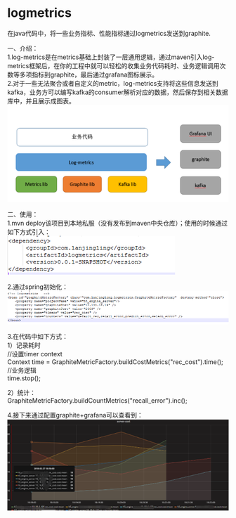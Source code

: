 # logmetrics
在java代码中，将一些业务指标、性能指标通过logmetrics发送到graphite.

一、介绍：</br>
1.log-metrics是在metrics基础上封装了一层通用逻辑，通过maven引入log-metrics框架后，在你的工程中就可以轻松的收集业务代码耗时、业务逻辑调用次数等多项指标到graphite，最后通过grafana图标展示。</br>
2.对于一些无法聚合或者自定义的metric，log-metrics支持将这些信息发送到kafka，业务方可以编写kafka的consumer解析对应的数据，然后保存到相关数据库中，并且展示成图表。
![logmetrics](https://raw.githubusercontent.com/lanjingling/logmetrics/master/arc.png)

二、使用：</br>
1.mvn deploy该项目到本地私服（没有发布到maven中央仓库）；使用的时候通过如下方式引入：</br>
![logmetrics-graphite](https://raw.githubusercontent.com/lanjingling/logmetrics/master/mvn.png)

2.通过spring初始化：</br>
![logmetrics-graphite](https://raw.githubusercontent.com/lanjingling/logmetrics/master/spr.png)

3.在代码中如下方式：</br>
1）记录耗时</br>
//设置timer context</br>
Context time = GraphiteMetricFactory.buildCostMetrics("rec_cost").time();</br>
//业务逻辑</br>
time.stop();</br>

2）统计：</br>
GraphiteMetricFactory.buildCountMetrics("recall_error").inc();</br>

4.接下来通过配置graphite+grafana可以查看到：</br>
![logmetrics-graphite](https://raw.githubusercontent.com/lanjingling/logmetrics/master/cost.png)